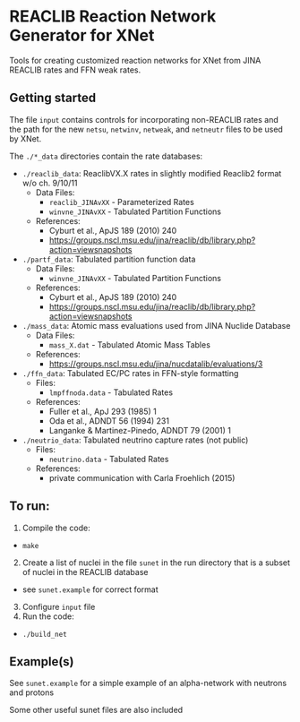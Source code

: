 REACLIB Reaction Network Generator for XNet
============

Tools for creating customized reaction networks for XNet from JINA REACLIB rates and FFN weak rates.

## Getting started

The file `input` contains controls for incorporating non-REACLIB rates and the path for the new `netsu`, `netwinv`, `netweak`, and `netneutr` files to be used by XNet.

The `./*_data` directories contain the rate databases:
* `./reaclib_data`: ReaclibVX.X rates in slightly modified Reaclib2 format w/o ch. 9/10/11
  * Data Files:
    * `reaclib_JINAvXX` - Parameterized Rates
    * `winvne_JINAvXX`  - Tabulated Partition Functions
  * References:
    * Cyburt et al., ApJS 189 (2010) 240
    * https://groups.nscl.msu.edu/jina/reaclib/db/library.php?action=viewsnapshots
* `./partf_data`: Tabulated partition function data
  * Data Files:
    * `winvne_JINAvXX`  - Tabulated Partition Functions
  * References:
    * Cyburt et al., ApJS 189 (2010) 240
    * https://groups.nscl.msu.edu/jina/reaclib/db/library.php?action=viewsnapshots
* `./mass_data`: Atomic mass evaluations used from JINA Nuclide Database
  * Data Files:
    * `mass_X.dat`      - Tabulated Atomic Mass Tables
  * References:
    * https://groups.nscl.msu.edu/jina/nucdatalib/evaluations/3
* `./ffn_data`: Tabulated EC/PC rates in FFN-style formatting
  * Files:
    * `lmpffnoda.data` - Tabulated Rates
  * References:
    * Fuller et al., ApJ 293 (1985) 1
    * Oda et al., ADNDT 56 (1994) 231
    * Langanke & Martinez-Pinedo, ADNDT 79 (2001) 1
* `./neutrio_data`: Tabulated neutrino capture rates (not public)
  * Files:
    * `neutrino.data` - Tabulated Rates
  * References:
    * private communication with Carla Froehlich (2015)


## To run:

1. Compile the code:
  * `make`
2. Create a list of nuclei in the file `sunet` in the run directory that is a subset of nuclei in the REACLIB database
  * see `sunet.example` for correct format
3. Configure `input` file
4. Run the code:
  * `./build_net`


## Example(s)

See `sunet.example` for a simple example of an alpha-network with neutrons and protons

Some other useful sunet files are also included